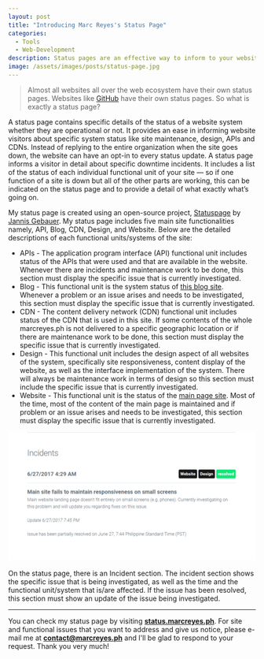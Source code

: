 ```yaml
---
layout: post
title: "Introducing Marc Reyes's Status Page"
categories:
  - Tools
  - Web-Development
description: Status pages are an effective way to inform to your website users whether a specific website system is operational or not. Find out how you can use a status page to inform timely and informative updates to your users. Start building one with an open-source status page generator. Read my blog to learn more.
image: /assets/images/posts/status-page.jpg
---
```


> Almost all websites all over the web ecosystem have their own status pages. Websites like [GitHub](https://github.com) have their own status pages. So what is exactly a status page? 

A status page contains specific details of the status of a website system whether they are operational or not. It provides an ease in informing website visitors about specific system status like site maintenance, design, APIs and CDNs. Instead of replying to the entire organization when the site goes down, the website can have an opt-in to every status update. A status page informs a visitor in detail about specific downtime incidents. It includes a list of the status of each individual functional unit of your site &mdash; so if one function of a site is down but all of the other parts are working, this can be indicated on the status page and to provide a detail of what exactly what’s going on.

My status page is created using an open-source project, [Statuspage](https://github.com/jayfk/statuspage) by [Jannis Gebauer](https://github.com/jayfk). My status page includes five main site functionalities namely, API, Blog, CDN, Design, and Website. Below are the detailed descriptions of each functional units/systems of the site:
- APIs - The application program interface (API) functional unit includes status of the APIs that were used and that are available in the website. Whenever there are incidents and maintenance work to be done, this section must display the specific issue that is currently investigated.
- Blog - This functional unit is the system status of [this blog site](https://blog.marcreyes.ph). Whenever a problem or an issue arises and needs to be investigated, this section must display the specific issue that is currently investigated.
- CDN - The content delivery network (CDN) functional unit includes status of the CDN that is used in this site. If some contents of the whole marcreyes.ph is not delivered to a specific geographic location or if there are maintenance work to be done, this section must display the specific issue that is currently investigated.
- Design - This functional unit includes the design aspect of all websites of the system, specifically site responsiveness, content display of the website, as well as the interface implementation of the system. There will always be maintenance work in terms of design so this section must include the specific issue that is currently investigated.
- Website - This functional unit is the status of the [main page site](https://www.marcreyes.ph). Most of the time, most of the content of the main page is maintained and if problem or an issue arises and needs to be investigated, this section must display the specific issue that is currently investigated. 

![Status Incidents](/assets/images/posts/body/status-incident-thumbnail.jpg "Status Incidents")

On the status page, there is an Incident section. The incident section shows the specific issue that is being investigated, as well as the time and the functional unit/system that is/are affected. If the issue has been resolved, this section must show an update of the issue being investigated. 

---

You can check my status page by visiting **[status.marcreyes.ph](https://status.marcreyes.ph)**. For site and functional issues that you want to address and give us notice, please e-mail me at **[contact@marcreyes.ph](mailto:contact@marcreyes.ph)** and I'll be glad to respond to your request. Thank you very much!
